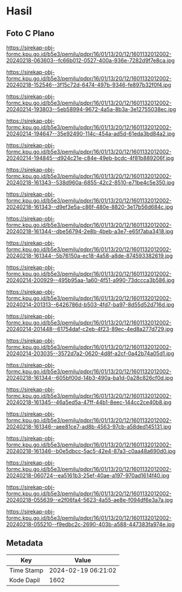 # Hasil

## Foto C Plano

https://sirekap-obj-formc.kpu.go.id/b5e3/pemilu/pdpr/16/01/13/20/12/1601132012002-20240218-063603--fc66b012-0527-400a-936e-7282d9f7e8ca.jpg

https://sirekap-obj-formc.kpu.go.id/b5e3/pemilu/pdpr/16/01/13/20/12/1601132012002-20240218-152546--3f15c72d-6474-497b-9346-fe897b32f0f4.jpg

https://sirekap-obj-formc.kpu.go.id/b5e3/pemilu/pdpr/16/01/13/20/12/1601132012002-20240214-193803--5eb58994-9672-4a5a-8b3a-3e12755038ec.jpg

https://sirekap-obj-formc.kpu.go.id/b5e3/pemilu/pdpr/16/01/13/20/12/1601132012002-20240214-194647--35e92490-114c-454a-ad5d-61eda3bd84a2.jpg

https://sirekap-obj-formc.kpu.go.id/b5e3/pemilu/pdpr/16/01/13/20/12/1601132012002-20240214-194845--d924c21e-c84e-49eb-bcdc-4f81b889206f.jpg

https://sirekap-obj-formc.kpu.go.id/b5e3/pemilu/pdpr/16/01/13/20/12/1601132012002-20240218-161343--538d960a-6855-42c2-8510-e71be4c5e350.jpg

https://sirekap-obj-formc.kpu.go.id/b5e3/pemilu/pdpr/16/01/13/20/12/1601132012002-20240218-161343--d9ef3e5a-c86f-480e-8820-3e17b56d684c.jpg

https://sirekap-obj-formc.kpu.go.id/b5e3/pemilu/pdpr/16/01/13/20/12/1601132012002-20240218-161344--dbe56794-2e8b-4beb-a3e7-e65f7aba3418.jpg

https://sirekap-obj-formc.kpu.go.id/b5e3/pemilu/pdpr/16/01/13/20/12/1601132012002-20240218-161344--5b76150a-ec18-4a58-a8de-874593382619.jpg

https://sirekap-obj-formc.kpu.go.id/b5e3/pemilu/pdpr/16/01/13/20/12/1601132012002-20240214-200929--495b95aa-1a60-4f51-a990-73dccca3b586.jpg

https://sirekap-obj-formc.kpu.go.id/b5e3/pemilu/pdpr/16/01/13/20/12/1601132012002-20240214-201313--6426786d-b503-4fd7-ba97-8d55d52d716d.jpg

https://sirekap-obj-formc.kpu.go.id/b5e3/pemilu/pdpr/16/01/13/20/12/1601132012002-20240214-201448--61754daf-c2eb-4f23-89ec-4ed8a277d729.jpg

https://sirekap-obj-formc.kpu.go.id/b5e3/pemilu/pdpr/16/01/13/20/12/1601132012002-20240214-203035--3572d7a2-0620-4d8f-a2cf-0a42b74a05d1.jpg

https://sirekap-obj-formc.kpu.go.id/b5e3/pemilu/pdpr/16/01/13/20/12/1601132012002-20240218-161344--605bf00d-14b3-490a-ba1d-0a28c826cf0d.jpg

https://sirekap-obj-formc.kpu.go.id/b5e3/pemilu/pdpr/16/01/13/20/12/1601132012002-20240218-161345--46a5ed5a-47ff-44b1-8eec-144cc2ce40b8.jpg

https://sirekap-obj-formc.kpu.go.id/b5e3/pemilu/pdpr/16/01/13/20/12/1601132012002-20240218-161346--aee81ce7-ad8b-4563-97cb-a58ded145131.jpg

https://sirekap-obj-formc.kpu.go.id/b5e3/pemilu/pdpr/16/01/13/20/12/1601132012002-20240218-161346--b0e5dbcc-5ac5-42e4-87a3-c0aa48a690d0.jpg

https://sirekap-obj-formc.kpu.go.id/b5e3/pemilu/pdpr/16/01/13/20/12/1601132012002-20240218-060724--ea5161b3-25ef-40ae-a197-970ad1614f40.jpg

https://sirekap-obj-formc.kpu.go.id/b5e3/pemilu/pdpr/16/01/13/20/12/1601132012002-20240218-055639--e2f06fa4-5623-4a55-ae8e-f094df6e3a7a.jpg

https://sirekap-obj-formc.kpu.go.id/b5e3/pemilu/pdpr/16/01/13/20/12/1601132012002-20240218-055210--f9edbc2c-2690-403b-a588-447383fa974e.jpg


## Metadata

| Key        | Value               |
| ---------- | ------------------- |
| Time Stamp | 2024-02-19 06:21:02 |
| Kode Dapil | 1602                |




